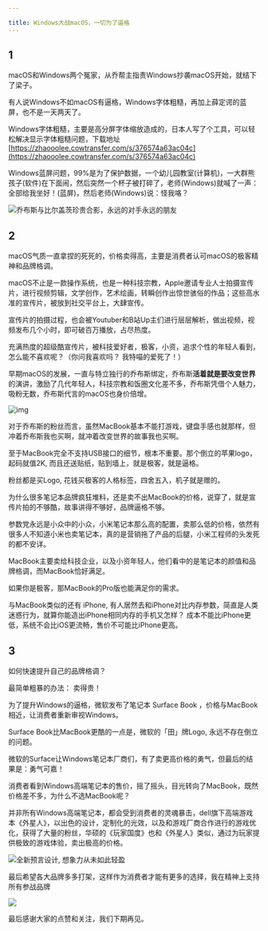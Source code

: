 ```yaml
---

title: Windows大战macOS，一切为了逼格
---
```




## 1



macOS和Windows两个冤家，从乔帮主指责Windows抄袭macOS开始，就结下了梁子。



有人说Windows不如macOS有逼格，Windows字体粗糙，再加上薛定谔的蓝屏，也不是一天两天了。



Windows字体粗糙，主要是高分屏字体缩放造成的，日本人写了个工具，可以轻松解决显示字体粗糙问题，下载地址[https://zhaooolee.cowtransfer.com/s/376574a63ac04c](https://zhaooolee.cowtransfer.com/s/376574a63ac04c)



Windows蓝屏问题，99%是为了保护数据，一个幼儿园教室(计算机)，一大群熊孩子(软件)在下面闹，然后突然一个杯子被打碎了，老师(Windows)就喊了一声： 全部给我坐好！(蓝屏)，然后老师(Windows)说：怪我咯？

![乔布斯与比尔盖茨珍贵合影，永远的对手永远的朋友](https://www.v2fy.com/asset/0i/jikemiji/jikemiji-md/kr-000135.assets/24330000c21140610d79.jpeg)



## 2



macOS气质一直拿捏的死死的，价格卖得高，主要是消费者认可macOS的极客精神和品牌格调。



macOS不止是一款操作系统，也是一种科技宗教，Apple邀请专业人士拍摄宣传片，进行视频剪辑，文学创作，艺术绘画，转瞬创作出惊世骇俗的作品；这些高水准的宣传片，被放到社交平台上，大肆宣传。



宣传片的拍摄过程，也会被Youtuber和B站Up主们进行层层解析，做出视频，视频发布几个小时，即可破百万播放，占尽热度。



充满热度的超级酷宣传片，被科技爱好者，极客，小资，追求个性的年轻人看到，怎么能不喜欢呢？（你问我喜欢吗？ 我特喵的爱死了！）



早期macOS的发展，一直与特立独行的乔布斯绑定，乔布斯**活着就是要改变世界**的演讲，激励了几代年轻人，科技宗教和饭圈文化差不多，乔布斯凭借个人魅力，吸粉无数，乔布斯代言的macOS也身价倍增。

![img](https://www.v2fy.com/asset/0i/jikemiji/jikemiji-md/kr-000135.assets/aa18fc64e708467ca76fa6d361e405ef20180116075025.jpeg)

对于乔布斯的粉丝而言，虽然MacBook基本不能打游戏，键盘手感也就那样，但冲着乔布斯我也买啊，就冲着改变世界的故事我也买啊。



至于MacBook完全不支持USB接口的细节，根本不重要。那个倒立的苹果logo，起码就值2K, 而且还送贴纸，贴到墙上，就是极客，就是逼格。



粉丝都是买Logo, 花钱买极客的人格标签，四舍五入，机子就是赠的。



为什么很多笔记本品牌疯狂堆料，还是卖不出MacBook的价格，说穿了，就是宣传片拍的不够酷，故事讲得不够好，品牌逼格不够。



参数党永远是小众中的小众，小米笔记本那么高的配置，卖那么低的价格，依然有很多人不知道小米也卖笔记本，真的是营销拖了产品的后腿，小米工程师的头发死的都不安详。



MacBook主要卖给科技企业，以及小资年轻人，他们看中的是笔记本的颜值和品牌格调，而MacBook恰好满足。



如果你是极客，那MacBook的Pro版也能满足你的需求。



与MacBook类似的还有 iPhone, 有人居然去和iPhone对比内存参数，简直是人类迷惑行为，就算你能造出iPhone相同内存的手机又怎样？ 成本不能比iPhone更低，系统不会比iOS更流畅，售价不可能比iPhone更高。





## 3



如何快速提升自己的品牌格调？ 



最简单粗暴的办法： 卖得贵！



为了提升Windows的逼格，微软发布了笔记本 Surface Book ，价格与MacBook相近，让消费者重新审视Windows。



Surface Book比MacBook更酷的一点是，微软的「田」牌Logo, 永远不存在倒立的问题。



微软的Surface让Windows笔记本厂商们，有了卖更高价格的勇气，但最后的结果是：勇气可嘉！



消费者看到Windows高端笔记本的售价，摇了摇头，目光转向了MacBook，既然价格差不多，为什么不选MacBook呢？



并非所有Windows高端笔记本，都会受到消费者的灵魂暴击，dell旗下高端游戏本《外星人》，以出色的设计，定制化的光效，以及和游戏厂商合作进行的游戏优化，获得了大量的粉丝，华硕的《玩家国度》也和《外星人》类似，通过为玩家提供极致的游戏体验，卖出极高的价格。



![全新预言设计, 想象力从未如此轻盈](https://www.v2fy.com/asset/0i/jikemiji/jikemiji-md/kr-000135.assets/laptops-aw-alienware-m17-r3-nt-pdp-mod-1.jpg)



最后希望各大品牌多多打架，这样作为消费者才能有更多的选择，我在精神上支持所有参战品牌

![](https://www.v2fy.com/asset/0i/jikemiji/jikemiji-md/kr-000135.assets/Playing00022.gif)

最后感谢大家的点赞和关注，我们下期再见。











